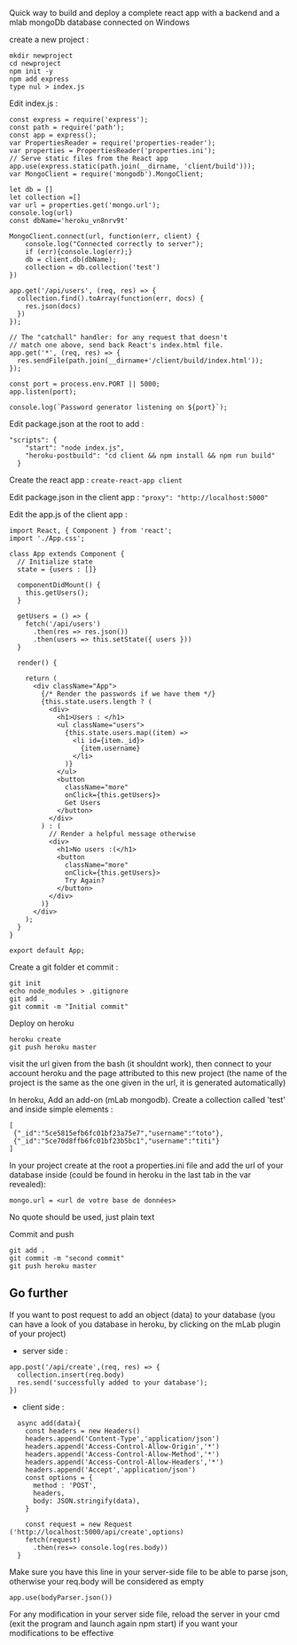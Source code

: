 Quick way to build and deploy a complete react app with a backend and a mlab mongoDb database connected
on Windows

create a new project : 

```
mkdir newproject
cd newproject
npm init -y
npm add express
type nul > index.js
```

Edit index.js : 
```
const express = require('express');
const path = require('path');
const app = express();
var PropertiesReader = require('properties-reader');
var properties = PropertiesReader('properties.ini');
// Serve static files from the React app
app.use(express.static(path.join(__dirname, 'client/build')));
var MongoClient = require('mongodb').MongoClient;

let db = []
let collection =[]
var url = properties.get('mongo.url');
console.log(url)
const dbName='heroku_vn8nrv9t'

MongoClient.connect(url, function(err, client) {
    console.log("Connected correctly to server");
    if (err){console.log(err);}
    db = client.db(dbName);
    collection = db.collection('test')
})

app.get('/api/users', (req, res) => {
  collection.find().toArray(function(err, docs) {
    res.json(docs)
  })
});

// The "catchall" handler: for any request that doesn't
// match one above, send back React's index.html file.
app.get('*', (req, res) => {
  res.sendFile(path.join(__dirname+'/client/build/index.html'));
});

const port = process.env.PORT || 5000;
app.listen(port);

console.log(`Password generator listening on ${port}`);
```



Edit package.json at the root to add : 
```
"scripts": {
    "start": "node index.js",
    "heroku-postbuild": "cd client && npm install && npm run build"
  }
```

Create the react app : 
`create-react-app client`

Edit package.json in the client app :
`"proxy": "http://localhost:5000"`

Edit the app.js of the client app : 
```
import React, { Component } from 'react';
import './App.css';

class App extends Component {
  // Initialize state
  state = {users : []}

  componentDidMount() {
    this.getUsers();
  }

  getUsers = () => {
    fetch('/api/users')
      .then(res => res.json())
      .then(users => this.setState({ users }))
  }

  render() {

    return (
      <div className="App">
        {/* Render the passwords if we have them */}
        {this.state.users.length ? (
          <div>
            <h1>Users : </h1>
            <ul className="users">
              {this.state.users.map((item) =>
                <li id={item._id}>
                  {item.username}
                </li>
              )}
            </ul>
            <button
              className="more"
              onClick={this.getUsers}>
              Get Users
            </button>
          </div>
        ) : (
          // Render a helpful message otherwise
          <div>
            <h1>No users :(</h1>
            <button
              className="more"
              onClick={this.getUsers}>
              Try Again?
            </button>
          </div>
        )}
      </div>
    );
  }
}

export default App;
```

Create a git folder et commit : 
```
git init
echo node_modules > .gitignore
git add .
git commit -m "Initial commit"
```


Deploy on heroku

```
heroku create
git push heroku master
```
visit the url given from the bash (it shouldnt work), then connect to your account heroku and the page attributed to this new project (the name of the project is the same as the one given in the url, it is generated automatically)


In heroku, Add an add-on (mLab mongodb). Create a collection called 'test' and inside simple elements :
 
```
[
 {"_id":"5ce5815efb6fc01bf23a75e7","username":"toto"},
 {"_id":"5ce70d8ffb6fc01bf23b5bc1","username":"titi"}
]
```

In your project create at the root a properties.ini file and add the url of your database inside (could be found in heroku in the last tab in the var revealed): 
```
mongo.url = <url de votre base de données>
```
No quote should be used, just plain text

Commit and push 
```
git add .
git commit -m "second commit"
git push heroku master
```

## Go further 
If you want to post request to add an object (data) to your database (you can have a look of you database in heroku, by clicking on the mLab plugin of your project) 

 - server side : 

```
app.post('/api/create',(req, res) => {
  collection.insert(req.body)
  res.send('successfully added to your database');
})

```
- client side :

```
  async add(data){
    const headers = new Headers()
    headers.append('Content-Type','application/json')
    headers.append('Access-Control-Allow-Origin','*')
    headers.append('Access-Control-Allow-Method','*')
    headers.append('Access-Control-Allow-Headers','*')
    headers.append('Accept','application/json')
    const options = {
      method : 'POST',
      headers,
      body: JSON.stringify(data),
    }
   
    const request = new Request ('http://localhost:5000/api/create',options)
    fetch(request)
      .then(res=> console.log(res.body))
  }

```

Make sure you have this line in your server-side file to be able to parse json, otherwise your req.body will be considered as empty

```
app.use(bodyParser.json())

```

For any modification in your server side file, reload the server in your cmd (exit the program and launch again npm start) if you want your modifications to be effective
